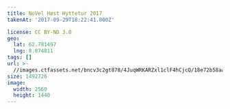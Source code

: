 ```yaml
---
title: NoVel Høst Hyttetur 2017
takenAt: '2017-09-29T18:22:41.000Z'

license: CC BY-ND 3.0
geo:
  lat: 62.781497
  lng: 8.874811
tags: []
url: >-
  //images.ctfassets.net/bncv3c2gt878/4JuqWRKARZxl1clF4hCjcQ/18e72b58aa045621301961e276a0849c/novel-hst-hyttetur-2017_36766793163_o
size: 1492726
image:
  width: 2560
  height: 1440
---
```

